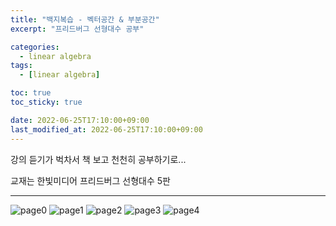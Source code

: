 ```yaml
---
title: "백지복습 - 벡터공간 & 부분공간"
excerpt: "프리드버그 선형대수 공부"

categories:
  - linear algebra
tags:
  - [linear algebra]

toc: true
toc_sticky: true

date: 2022-06-25T17:10:00+09:00
last_modified_at: 2022-06-25T17:10:00+09:00
---
```


강의 듣기가 벅차서 책 보고 천천히 공부하기로...

교재는 한빛미디어 프리드버그 선형대수 5판 

---

![page0](/assets/images/post/linear_algebra/2022-06-25-linalg-review-0/page01.jpg)
![page1](/assets/images/post/linear_algebra/2022-06-25-linalg-review-0/page02.jpg)
![page2](/assets/images/post/linear_algebra/2022-06-25-linalg-review-0/page03.jpg)
![page3](/assets/images/post/linear_algebra/2022-06-25-linalg-review-0/page04.jpg)
![page4](/assets/images/post/linear_algebra/2022-06-25-linalg-review-0/page05.jpg)

